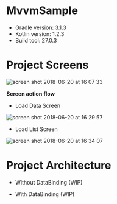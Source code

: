 # MvvmSample

* Gradle version: 3.1.3
* Kotlin version: 1.2.3
* Build tool: 27.0.3

# Project Screens

![screen shot 2018-06-20 at 16 07 33](https://user-images.githubusercontent.com/37870420/41648812-2a1804e8-74a4-11e8-8b80-bdb37025d597.png)

**Screen action flow**
* Load Data Screen

![screen shot 2018-06-20 at 16 29 57](https://user-images.githubusercontent.com/37870420/41650020-3dcd3988-74a7-11e8-8a21-3cbdec2056b3.png)

* Load List Screen

![screen shot 2018-06-20 at 16 34 07](https://user-images.githubusercontent.com/37870420/41650254-ccf91226-74a7-11e8-8942-cb31bbf09094.png)

# Project Architecture

* Without DataBinding
(WIP)


* With DataBinding
(WIP)
